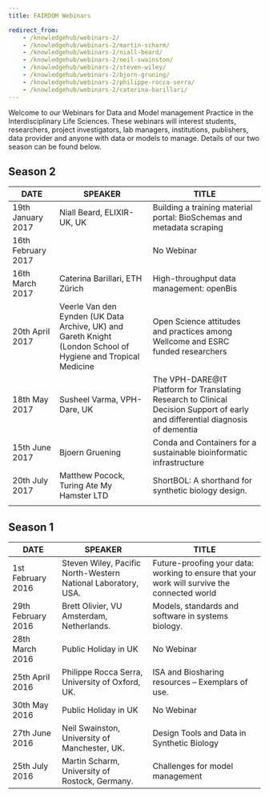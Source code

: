 ```yaml
---
title: FAIRDOM Webinars

redirect_from:
    - /knowledgehub/webinars-2/
    - /knowledgehub/webinars-2/martin-scharm/
    - /knowledgehub/webinars-2/niall-beard/
    - /knowledgehub/webinars-2/neil-swainston/
    - /knowledgehub/webinars-2/steven-wiley/
    - /knowledgehub/webinars-2/bjorn-gruning/
    - /knowledgehub/webinars-2/philippe-rocca-serra/
    - /knowledgehub/webinars-2/caterina-barillari/
---
```



Welcome to our Webinars for Data and Model management Practice in the Interdisciplinary Life Sciences. These webinars will interest students, researchers, project investigators, lab managers, institutions, publishers, data provider and anyone with data or models to manage. Details of our two season can be found below.

## Season 2
                                      
| DATE               | SPEAKER                                                                                                     | TITLE                                                                                                                          |
|--------------------|---------------------------------------------------------------------------------------------------------------|------------------------|
| 19th January 2017  | Niall Beard, ELIXIR-UK, UK                                                                                    | Building a training material portal: BioSchemas and metadata scraping                                                          |   |
| 16th February 2017 |                                                                                                               | No Webinar                                                                                                                     |
| 16th March 2017    | Caterina Barillari, ETH Zürich                                                                                | High-throughput data management: openBis                                                                                       |
| 20th April 2017    | Veerle Van den Eynden (UK Data Archive, UK) and Gareth Knight (London School of Hygiene and Tropical Medicine | Open Science attitudes and practices among Wellcome and ESRC funded researchers                                                |   |
| 18th May 2017      | Susheel Varma, VPH-Dare, UK                                                                                   | The VPH-DARE@IT Platform for Translating Research to Clinical Decision Support of early and differential diagnosis of dementia |   |
| 15th June 2017     | Bjoern Gruening                                                                                               | Conda and Containers for a sustainable bioinformatic infrastructure                                                            |   |
| 20th July 2017     | Matthew Pocock, Turing Ate My Hamster LTD                                                                     | ShortBOL: A shorthand for synthetic biology design.                                                                            |
|                    |                                                                                                               |


## Season 1

| DATE               	| SPEAKER                                                       	| TITLE                                                                                        	|
|--------------------	|---------------------------------------------------------------	|----------------------------------------------------------------------------------------------	|
| 1st February 2016  	| Steven Wiley, Pacific North-Western National Laboratory, USA. 	| Future-proofing your data: working to ensure that your work will survive the connected world 	|
| 29th February 2016 	| Brett Olivier, VU Amsterdam, Netherlands.                     	| Models, standards and software in systems biology.                                           	|
| 28th March 2016    	| Public Holiday in UK                                          	|  No Webinar                                                                                  	|
| 25th April 2016    	| Philippe Rocca Serra, University of Oxford, UK.               	| ISA and Biosharing resources – Exemplars of use.                                             	|
| 30th May 2016      	| Public Holiday in UK                                          	|  No Webinar                                                                                  	|
| 27th June 2016     	| Neil Swainston, University of Manchester, UK.                 	| Design Tools and Data in Synthetic Biology                                                   	|
| 25th July 2016     	| Martin Scharm, University of Rostock, Germany.                	| Challenges for model management                                                              	|
